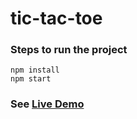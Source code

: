 # tic-tac-toe

### Steps to run the project

```
npm install
npm start
```

### See [Live Demo](https://amitcse902.github.io/tic-tac-toe/)
